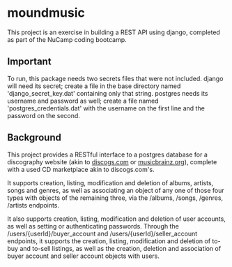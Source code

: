 # moundmusic

This project is an exercise in building a REST API using django, completed as
part of the NuCamp coding bootcamp.

## Important

To run, this package needs two secrets files that were not included.
django will need its secret; create a file in the base directory named
'django\_secret\_key.dat' containing only that string. postgres needs its
username and password as well; create a file named 'postgres\_credentials.dat'
with the username on the first line and the password on the second.

## Background

This project provides a RESTful interface to a postgres database for
a discography website (akin to [discogs.com](https://discogs.com/) or
[musicbrainz.org](https://musicbrainz.org/)), complete with a used CD
marketplace akin to discogs.com's.

It supports creation, listing, modification and deletion of albums, artists,
songs and genres, as well as associating an object of any one of those four
types with objects of the remaining three, via the /albums, /songs, /genres,
/artists endpoints.

It also supports creation, listing, modification and deletion of user
accounts, as well as setting or authenticating passwords. Through the
/users/{userId}/buyer\_account and /users/{userId}/seller\_account endpoints,
it supports the creation, listing, modification and deletion of to-buy and
to-sell listings, as well as the creation, deletion and association of buyer
account and seller account objects with users.
